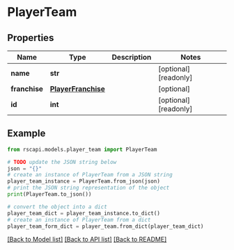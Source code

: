 # PlayerTeam


## Properties

Name | Type | Description | Notes
------------ | ------------- | ------------- | -------------
**name** | **str** |  | [optional] [readonly] 
**franchise** | [**PlayerFranchise**](PlayerFranchise.md) |  | [optional] 
**id** | **int** |  | [optional] [readonly] 

## Example

```python
from rscapi.models.player_team import PlayerTeam

# TODO update the JSON string below
json = "{}"
# create an instance of PlayerTeam from a JSON string
player_team_instance = PlayerTeam.from_json(json)
# print the JSON string representation of the object
print(PlayerTeam.to_json())

# convert the object into a dict
player_team_dict = player_team_instance.to_dict()
# create an instance of PlayerTeam from a dict
player_team_form_dict = player_team.from_dict(player_team_dict)
```
[[Back to Model list]](../README.md#documentation-for-models) [[Back to API list]](../README.md#documentation-for-api-endpoints) [[Back to README]](../README.md)


